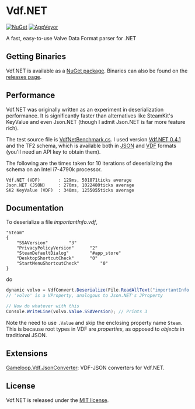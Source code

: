 # Vdf.NET

[![NuGet](https://img.shields.io/nuget/v/Gameloop.Vdf.svg?style=flat-square)](https://www.nuget.org/packages/Gameloop.Vdf)
[![AppVeyor](https://img.shields.io/appveyor/ci/Shravan2x/gameloop-vdf.svg?maxAge=2592000&style=flat-square)](https://ci.appveyor.com/project/Shravan2x/gameloop-vdf)

A fast, easy-to-use Valve Data Format parser for .NET

## Getting Binaries

Vdf.NET is available as a [NuGet package](https://www.nuget.org/packages/Gameloop.Vdf). Binaries can also be found on the [releases page](https://github.com/Shravan2x/Gameloop.Vdf/releases).

## Performance

Vdf.NET was originally written as an experiment in deserialization performance. It is significantly faster than alternatives like SteamKit's KeyValue and even Json.NET (though I admit Json.NET is far more feature rich).

The test source file is [VdfNetBenchmark.cs](https://github.com/shravan2x/Gameloop.Vdf/blob/master/Tests/VdfNetBenchmark.cs). I used version [Vdf.NET 0.4.1](https://github.com/shravan2x/Gameloop.Vdf/releases/tag/Vdf.NET_0.4.1) and the TF2 schema, which is available both in [JSON](http://api.steampowered.com/IEconItems_440/GetSchema/v0001/?key=xxxxxx&format=json) and [VDF](http://api.steampowered.com/IEconItems_440/GetSchema/v0001/?key=xxxxxx&format=vdf) formats (you'll need an API key to obtain them).

The following are the times taken for 10 iterations of deserializing the schema on an Intel i7-4790k processor.
```
Vdf.NET (VDF)	    : 129ms, 501871ticks average
Json.NET (JSON)	    : 270ms, 1022480ticks average
SK2 KeyValue (VDF)  : 340ms, 1255055ticks average
```

## Documentation

To deserialize a file _importantInfo.vdf_,
```
"Steam"
{
	"SSAVersion"		"3"
	"PrivacyPolicyVersion"		"2"
	"SteamDefaultDialog"		"#app_store"
	"DesktopShortcutCheck"		"0"
	"StartMenuShortcutCheck"		"0"
}
```
do
```c#
dynamic volvo = VdfConvert.Deserialize(File.ReadAllText("importantInfo.vdf"));
// 'volvo' is a VProperty, analogous to Json.NET's JProperty

// Now do whatever with this
Console.WriteLine(volvo.Value.SSAVersion); // Prints 3
```

Note the need to use `.Value` and skip the enclosing property name `Steam`. This is because root types in VDF are _properties_, as opposed to _objects_ in traditional JSON.

## Extensions

[Gameloop.Vdf.JsonConverter](https://github.com/shravan2x/Gameloop.Vdf.JsonConverter): VDF-JSON converters for Vdf.NET.

## License

Vdf.NET is released under the [MIT license](https://opensource.org/licenses/MIT).
